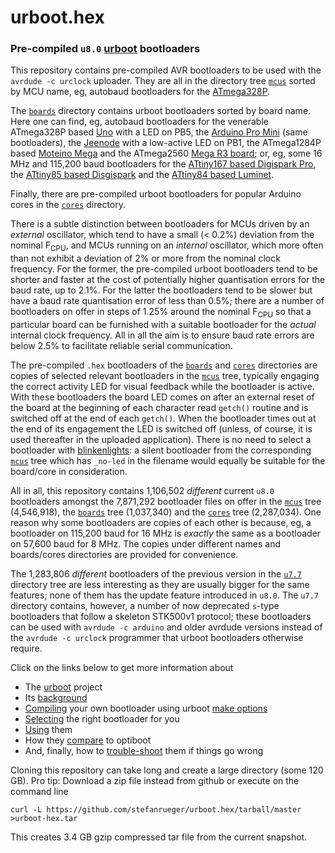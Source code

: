 # urboot.hex
### Pre-compiled `u8.0` [urboot](https://github.com/stefanrueger/urboot/) bootloaders

This repository contains pre-compiled AVR bootloaders to be used with the `avrdude -c urclock`
uploader. They are all in the directory tree
[`mcus`](https://github.com/stefanrueger/urboot.hex/tree/main/mcus/) sorted by MCU name, eg,
autobaud bootloaders for the
[ATmega328P](https://github.com/stefanrueger/urboot.hex/blob/main/mcus/atmega328p/watchdog_1_s/autobaud/uart0_rxd0_txd1/no-led/README.md).

The [`boards`](https://github.com/stefanrueger/urboot.hex/tree/main/boards/) directory contains
urboot bootloaders sorted by board name. Here one can find, eg, autobaud bootloaders for the
venerable ATmega328P based
[Uno](https://github.com/stefanrueger/urboot.hex/blob/main/boards/uno/atmega328p/watchdog_1_s/autobaud//uart0_rxd0_txd1/led+b5/README.md)
with a LED on PB5, the [Arduino Pro
Mini](https://github.com/stefanrueger/urboot.hex/tree/main/boards/promini/atmega328p/watchdog_1_s/autobaud/uart0_rxd0_txd1/led+b5/README.md)
(same bootloaders), the
[Jeenode](https://github.com/stefanrueger/urboot.hex/tree/main/boards/jeenode/atmega328p/watchdog_1_s/autobaud/uart0_rxd0_txd1/led-b1/README.md)
with a low-active LED on PB1, the ATmega1284P based [Moteino
Mega](https://github.com/stefanrueger/urboot.hex/tree/main/boards/moteinomega/atmega1284p/watchdog_1_s/autobaud/uart0_rxd0_txd1/led+d7/README.md)
and the ATmega2560 [Mega R3
board](https://github.com/stefanrueger/urboot.hex/tree/main/boards/mega-r3/atmega2560/watchdog_1_s/autobaud/uart0_rxe0_txe1/led+b7/README.md);
or, eg, some 16 MHz and 115,200 baud bootloaders for the [ATtiny167 based Digispark
Pro](https://github.com/stefanrueger/urboot.hex/tree/main/boards/digispark-pro/attiny167/watchdog_1_s/external_oscillator_x/16m000000_hz/+115k2_baud/uart0_rxa0_txa1/led+b1/README.md),
the [ATtiny85 based
Disgispark](https://github.com/stefanrueger/urboot.hex/tree/main/boards/digispark/attiny85/watchdog_1_s/external_oscillator_x/16m000000_hz/+115k2_baud/swio_rxb4_txb3/led+b1/README.md)
and the [ATtiny84 based
Luminet](https://github.com/stefanrueger/urboot.hex/tree/main/boards/luminet/attiny84/watchdog_1_s/external_oscillator_x/16m000000_hz/+115k2_baud/swio_rxa3_txa2/led+a4/README.md).

Finally, there are pre-compiled urboot bootloaders for popular Arduino cores in the
[`cores`](https://github.com/stefanrueger/urboot.hex/tree/main/cores) directory. 

There is a subtle distinction between bootloaders for MCUs driven by an *external* oscillator,
which tend to have a small (< 0.2%) deviation from the nominal F<sub>CPU</sub>, and MCUs running on
an *internal* oscillator, which more often than not exhibit a deviation of 2% or more from the
nominal clock frequency. For the former, the pre-compiled urboot bootloaders tend to be shorter and
faster at the cost of potentially higher quantisation errors for the baud rate, up to 2.1%. For the
latter the bootloaders tend to be slower but have a baud rate quantisation error of less than 0.5%;
there are a number of bootloaders on offer in steps of 1.25% around the nominal F<sub>CPU</sub> so
that a particular board can be furnished with a suitable bootloader for the *actual* internal clock
frequency. All in all the aim is to ensure baud rate errors are below 2.5% to facilitate reliable
serial communication.

The pre-compiled `.hex` bootloaders of the
[`boards`](https://github.com/stefanrueger/urboot.hex/tree/main/boards/) and
[`cores`](https://github.com/stefanrueger/urboot.hex/tree/main/cores/) directories are copies of
selected relevant bootloaders in the
[`mcus`](https://github.com/stefanrueger/urboot.hex/tree/main/mcus/) tree, typically engaging the
correct activity LED for visual feedback while the bootloader is active. With these bootloaders the
board LED comes on after an external reset of the board at the beginning of each character read
`getch()` routine and is switched off at the end of each `getch()`. When the bootloader times out
at the end of its engagement the LED is switched off (unless, of course, it is used thereafter in
the uploaded application). There is no need to select a bootloader with
[blinkenlights](https://en.wikipedia.org/wiki/Blinkenlights): a silent bootloader from the
corresponding [`mcus`](https://github.com/stefanrueger/urboot.hex/tree/main/mcus/) tree which has
`_no-led` in the filename would equally be suitable for the board/core in consideration.

All in all, this repository contains 1,106,502 *different* current `u8.0` bootloaders amongst the
7,871,292 bootloader files on offer in the
[`mcus`](https://github.com/stefanrueger/urboot.hex/tree/main/mcus/) tree (4,546,918), the
[`boards`](https://github.com/stefanrueger/urboot.hex/tree/main/boards/) tree (1,037,340) and the
[`cores`](https://github.com/stefanrueger/urboot.hex/tree/main/cores/) tree (2,287,034). One reason
why some bootloaders are copies of each other is because, eg, a bootloader on 115,200 baud for 16
MHz is *exactly* the same as a bootloader on 57,600 baud for 8 MHz. The copies under different
names and boards/cores directories are provided for convenience.

The 1,283,806 *different* bootloaders of the previous version in the
[`u7.7`](https://github.com/stefanrueger/urboot.hex/tree/main/u7.7/) directory tree are less
interesting as they are usually bigger for the same features; none of them has the update feature
introduced in `u8.0`. The `u7.7` directory contains, however, a number of now deprecated `s`-type
bootloaders that follow a skeleton STK500v1 protocol; these bootloaders can be used with `avrdude
-c arduino` and older avrdude versions instead of the `avrdude -c urclock` programmer that urboot
bootloaders otherwise require.

Click on the links below to get more information about
 - The [urboot](https://github.com/stefanrueger/urboot/) project
 - Its [background](https://github.com/stefanrueger/urboot/blob/main/docs/background.md)
 - [Compiling](https://github.com/stefanrueger/urboot/blob/main/README.md#compiling) your own bootloader using urboot [make options](https://github.com/stefanrueger/urboot/blob/main/docs/makeoptions.md)
 - [Selecting](https://github.com/stefanrueger/urboot/blob/main/docs/howtoselect.md) the right bootloader for you
 - [Using](https://github.com/stefanrueger/urboot/blob/main/README.md#usage) them
 - How they [compare](https://github.com/stefanrueger/urboot/blob/main/README.md#comparison) to optiboot
 - And, finally, how to [trouble-shoot](https://github.com/stefanrueger/urboot/blob/main/README.md#trouble-shooting) them if things go wrong

Cloning this repository can take long and create a large directory (some 120 GB). Pro tip: Download a zip file instead from github or execute on the command line
```
curl -L https://github.com/stefanrueger/urboot.hex/tarball/master >urboot-hex.tar
```
This creates 3.4 GB gzip compressed tar file from the current snapshot.
